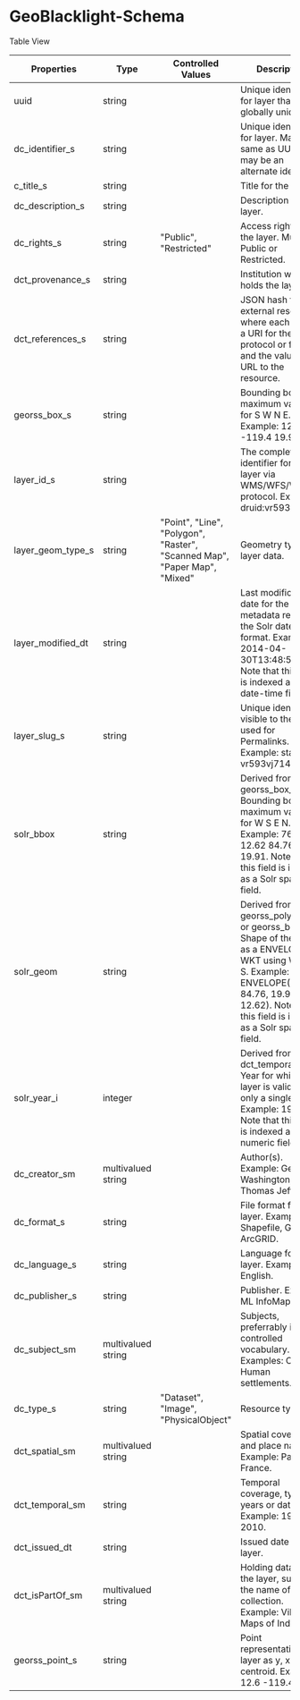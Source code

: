 # GeoBlacklight-Schema

Table View

Properties | Type | Controlled Values | Description
---------- | ---- | ------------ |-----------
uuid | string || Unique identifier for layer that is globally unique.
dc_identifier_s | string || Unique identifier for layer. May be same as UUID but may be an alternate identifier.
c_title_s | string || Title for the layer.
dc_description_s | string || Description for the layer.
dc_rights_s | string | "Public", "Restricted" | Access rights for the layer. Must be Public or Restricted.
dct_provenance_s | string || Institution who holds the layer.
dct_references_s | string || JSON hash for external resources, where each key is a URI for the protocol or format and the value is the URL to the resource.
georss_box_s | string || Bounding box as maximum values for S W N E. Example: 12.6 -119.4 19.9 84.8.
layer_id_s | string || The complete identifier for the layer via WMS/WFS/WCS protocol. Example: druid:vr593vj7147.
layer_geom_type_s | string | "Point", "Line", "Polygon", "Raster", "Scanned Map", "Paper Map", "Mixed" | Geometry type for layer data.
layer_modified_dt | string || Last modification date for the metadata record in the Solr date/time format. Example: 2014-04-30T13:48:51Z. Note that this field is indexed as a Solr date-time field.
layer_slug_s | string || Unique identifier visible to the user, used for Permalinks. Example: stanford-vr593vj7147.
solr_bbox | string || Derived from georss_box_s. Bounding box as maximum values for W S E N. Example: 76.76 12.62 84.76 19.91. Note that this field is indexed as a Solr spatial field.
solr_geom | string || Derived from georss_polygon_s or georss_box_s. Shape of the layer as a ENVELOPE WKT using W E N S. Example: ENVELOPE(76.76, 84.76, 19.91, 12.62). Note that this field is indexed as a Solr spatial field.
solr_year_i | integer || Derived from dct_temporal_sm. Year for which layer is valid and only a single value. Example: 1989. Note that this field is indexed as a Solr numeric field.
dc_creator_sm | multivalued string || Author(s). Example: George Washington, Thomas Jefferson.
dc_format_s | string || File format for the layer. Examples: Shapefile, GeoTIFF, ArcGRID.
dc_language_s | string || Language for the layer. Example: English.
dc_publisher_s | string || Publisher. Example: ML InfoMap.
dc_subject_sm | multivalued string || Subjects, preferrably in a controlled vocabulary. Examples: Census, Human settlements.
dc_type_s | string | "Dataset", "Image", "PhysicalObject" | Resource type.
dct_spatial_sm | multivalued string || Spatial coverage and place names. Example: Paris, France.
dct_temporal_sm | string || Temporal coverage, typically years or dates. Example: 1989, 2010.
dct_issued_dt | string || Issued date for the layer.
dct_isPartOf_sm | multivalued string || Holding dataset for the layer, such as the name of a collection. Example: Village Maps of India.
georss_point_s | string || Point representation for layer as y, x - i.e., centroid. Example: 12.6 -119.4.